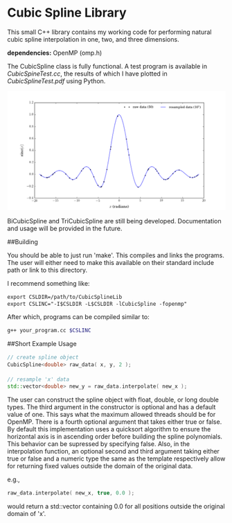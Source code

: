 Cubic Spline Library
====================

This small C++ library contains my working code for performing
natural cubic spline interpolation in one, two, and three
dimensions.

**dependencies:** OpenMP (omp.h)

The CubicSpline class is fully functional. A test program is
available in *CubicSpineTest.cc*, the results of which I
have plotted in *CubicSplineTest.pdf* using Python.

![alt tag](CubicSplineTest.png "Results of CubicSplineTest")

BiCubicSpline and TriCubicSpline are still being developed.
Documentation and usage will be provided in the future.

##Building

You should be able to just run 'make'. This compiles and links
the programs. The user will either need to make this available
on their standard include path or link to this directory.

I recommend something like:
```
export CSLDIR=/path/to/CubicSplineLib
export CSLINC="-I$CSLDIR -L$CSLDIR -lCubicSpline -fopenmp"
```
After which, programs can be compiled similar to:
```bash
g++ your_program.cc $CSLINC
```

##Short Example Usage
```C++
// create spline object
CubicSpline<double> raw_data( x, y, 2 );

// resample 'x' data 
std::vector<double> new_y = raw_data.interpolate( new_x );
```

The user can construct the spline object with float, 
double, or long double types. The third argument in
the constructor is optional and has a default value
of one. This says what the maximum allowed threads
should be for OpenMP. There is a fourth optional argument
that takes either true or false. By default this
implementation uses a quicksort algorithm to ensure
the horizontal axis is in ascending order before 
building the spline polynomials. This behavior can
be supressed by specifying false. Also, in the 
interpolation function, an optional second and third
argument taking either true or false and a numeric
type the same as the template respectively allow
for returning fixed values outside the domain of the
original data.

e.g.,
```C++
raw_data.interpolate( new_x, true, 0.0 );
```
would return a std::vector containing 0.0 for all positions
outside the original domain of 'x'.



